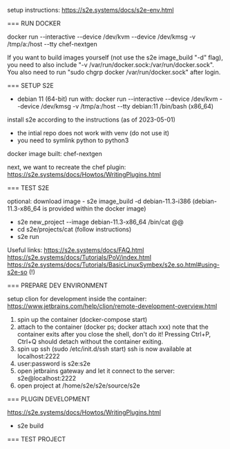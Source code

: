 setup instructions:
https://s2e.systems/docs/s2e-env.html

=== RUN DOCKER

docker run --interactive --device /dev/kvm --device /dev/kmsg -v /tmp/a:/host --tty chef-nextgen

If you want to build images yourself (not use the s2e image_build "-d" flag), you need to also include "-v /var/run/docker.sock:/var/run/docker.sock". You also need to run "sudo chgrp docker /var/run/docker.sock" after login.

=== SETUP S2E

- debian 11 (64-bit)
run with: docker run --interactive --device /dev/kvm --device /dev/kmsg -v /tmp/a:/host --tty debian:11 /bin/bash
    (x86_64)

install s2e according to the instructions (as of 2023-05-01)

- the intial repo does not work with venv (do not use it)
- you need to symlink python to python3

docker image built: chef-nextgen

next, we want to recreate the chef plugin: https://s2e.systems/docs/Howtos/WritingPlugins.html

=== TEST S2E

optional: download image - s2e image_build -d debian-11.3-i386
(debian-11.3-x86_64 is provided within the docker image)
- s2e new_project --image debian-11.3-x86_64 /bin/cat @@
- cd s2e/projects/cat
(follow instructions)
- s2e run

Useful links: https://s2e.systems/docs/FAQ.html
https://s2e.systems/docs/Tutorials/PoV/index.html
https://s2e.systems/docs/Tutorials/BasicLinuxSymbex/s2e.so.html#using-s2e-so (!)


=== PREPARE DEV ENVIRONMENT

setup clion for development inside the container: https://www.jetbrains.com/help/clion/remote-development-overview.html

1) spin up the container (docker-compose start)
2) attach to the container (docker ps; docker attach xxx)
note that the container exits after you close the shell, don't do it! Pressing Ctrl+P, Ctrl+Q should detach without the container exiting.
3) spin up ssh (sudo /etc/init.d/ssh start)
ssh is now available at localhost:2222
4) user:password is s2e:s2e
5) open jetbrains gateway and let it connect to the server: s2e@localhost:2222
6) open project at /home/s2e/s2e/source/s2e

=== PLUGIN DEVELOPMENT

https://s2e.systems/docs/Howtos/WritingPlugins.html

- s2e build

=== TEST PROJECT



